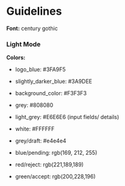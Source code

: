 # Guidelines

**Font:** century gothic

### Light Mode

**Colors:**
- logo_blue: #3FA9F5
- slightly_darker_blue: #3A9DEE
- background_color: #F3F3F3
- grey: #808080 
- light_grey: #E6E6E6 (input fields/ details)
- white: #FFFFFF


- grey/draft: #e4e4e4
- blue/pending: rgb(169, 212, 255)
- red/reject: rgb(221,189,189)
- green/accept: rgb(200,228,196)

